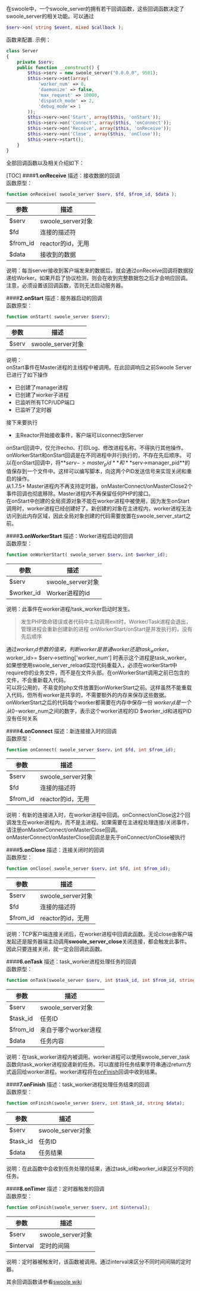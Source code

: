 在swoole中，一个swoole_server的拥有若干回调函数，这些回调函数决定了swoole_server的相关功能。可以通过
```php
$serv->on( string $event, mixed $callback );
```
函数来配置.
示例：
```php
class Server
{
    private $serv;
    public function __construct() {
        $this->serv = new swoole_server("0.0.0.0", 9501);
        $this->serv->set(array(
            'worker_num' => 8,
            'daemonize' => false,
            'max_request' => 10000,
            'dispatch_mode' => 2,
            'debug_mode'=> 1
        ));
        $this->serv->on('Start', array($this, 'onStart'));
        $this->serv->on('Connect', array($this, 'onConnect'));
        $this->serv->on('Receive', array($this, 'onReceive'));
        $this->serv->on('Close', array($this, 'onClose'));
        $this->serv->start();
    }
}
```
全部回调函数以及相关介绍如下：

[TOC]
####**1.onReceive**
描述：接收数据的回调<br>
函数原型：<br>
```php
function onReceive( swoole_server $serv, $fd, $from_id, $data );
```
参数     | 描述
-------- | ---------
$serv    | swoole_server对象
$fd      | 连接的描述符
$from_id | reactor的id，无用
$data    | 接收到的数据

说明：每当server接收到客户端发来的数据后，就会通过onReceive回调将数据投递给Worker。如果开启了协议检测，则会在收到完整数据包之后才会响应回调。注意，必须设置该回调函数，否则无法启动服务器。

####**2.onStart**
描述：服务器启动的回调<br>
函数原型：<br>
```php
function onStart( swoole_server $serv);
```
参数     | 描述
-------- | ---------
$serv    | swoole_server对象

说明：<br>
onStart事件在Master进程的主线程中被调用。在此回调响应之前Swoole Server已进行了如下操作<br>

- 已创建了manager进程
- 已创建了worker子进程
- 已监听所有TCP/UDP端口
- 已监听了定时器

接下来要执行<br>

- 主Reactor开始接收事件，客户端可以connect到Server

onStart回调中，仅允许echo、打印Log、修改进程名称。不得执行其他操作。onWorkerStart和onStart回调是在不同进程中并行执行的，不存在先后顺序。
可以在onStart回调中，将**$serv->master_pid**和**$serv->manager_pid**的值保存到一个文件中。这样可以编写脚本，向这两个PID发送信号来实现关闭和重启的操作。<br>
从1.7.5+ Master进程内不再支持定时器，onMasterConnect/onMasterClose2个事件回调也彻底移除。Master进程内不再保留任何PHP的接口。<br>
在onStart中创建的全局资源对象不能在worker进程中被使用，因为发生onStart调用时，worker进程已经创建好了。新创建的对象在主进程内，worker进程无法访问到此内存区域，因此全局对象创建的代码需要放置在swoole_server_start之前。<br>

####**3.onWorkerStart**
描述：Worker进程启动的回调<br>
函数原型：<br>
```php
function onWorkerStart( swoole_server $serv，int $worker_id);
```
参数       | 描述
--------  | ---------
$serv     | swoole_server对象
$worker_id| Worker进程的id

说明：此事件在worker进程/task_worker启动时发生。
> 发生PHP致命错误或者代码中主动调用exit时，Worker/Task进程会退出，管理进程会重新创建新的进程
onWorkerStart/onStart是并发执行的，没有先后顺序

通过$worker_id参数的值来，判断worker是普通worker还是task_worker。$worker_id>= $serv->setting['worker_num'] 时表示这个进程是task_worker。<br>
如果想使用swoole_server_reload实现代码重载入，必须在workerStart中require你的业务文件，而不是在文件头部。在onWorkerStart调用之前已包含的文件，不会重新载入代码。<br>
可以将公用的，不易变的php文件放置到onWorkerStart之前。这样虽然不能重载入代码，但所有worker是共享的，不需要额外的内存来保存这些数据。<br>
onWorkerStart之后的代码每个worker都需要在内存中保存一份
$worker_id是一个从0-$worker_num之间的数字，表示这个worker进程的ID
$worker_id和进程PID没有任何关系<br>

####**4.onConnect**
描述：新连接接入时的回调<br>
函数原型：<br>
```php
function onConnect( swoole_server $serv，int $fd, int $from_id);
```
参数       | 描述
--------  | ---------
$serv     | swoole_server对象
$fd      | 连接的描述符
$from_id | reactor的id，无用

说明：有新的连接进入时，在worker进程中回调。onConnect/onClose这2个回调发生在worker进程内，而不是主进程。如果需要在主进程处理连接/关闭事件，请注册onMasterConnect/onMasterClose回调。onMasterConnect/onMasterClose回调总是先于onConnect/onClose被执行

####**5.onClose**
描述：连接关闭时的回调<br>
函数原型：<br>
```php
function onClose( swoole_server $serv，int $fd, int $from_id);
```
参数       | 描述
--------  | ---------
$serv     | swoole_server对象
$fd      | 连接的描述符
$from_id | reactor的id，无用

说明：TCP客户端连接关闭后，在worker进程中回调此函数。无论close由客户端发起还是服务器端主动调用**swoole_server_close**关闭连接，都会触发此事件。
因此只要连接关闭，就一定会回调此函数。

####**6.onTask**
描述：task_worker进程处理任务的回调<br>
函数原型：<br>
```php
function onTask(swoole_server $serv, int $task_id, int $from_id, string $data);
```
参数       | 描述
--------  | ---------
$serv     | swoole_server对象
$task_id  | 任务ID
$from_id  | 来自于哪个worker进程
$data     | 任务内容

说明：在task_worker进程内被调用。worker进程可以使用swoole_server_task函数向task_worker进程投递新的任务。可以直接将任务结果字符串通过return方式返回给worker进程。worker进程将在[onFinish](#7onfinish)回调中收到结果。

####**7.onFinish**
描述：task_worker进程处理任务结束的回调<br>
函数原型：<br>
```php
function onFinish(swoole_server $serv, int $task_id, string $data);
```
参数       | 描述
--------  | ---------
$serv     | swoole_server对象
$task_id  | 任务ID
$data     | 任务结果

说明：在此函数中会收到任务处理的结果，通过task_id和worker_id来区分不同的任务。

####**8.onTimer**
描述：定时器触发的回调<br>
函数原型：<br>
```php
function onFinish(swoole_server $serv, int $interval);
```
参数       | 描述
--------  | ---------
$serv     | swoole_server对象
$interval | 定时的间隔

说明：定时器被触发时，该函数被调用。通过interval来区分不同时间间隔的定时器。

其余回调函数请参看[swoole wiki](http://wiki.swoole.com/wiki/page/41.html)
